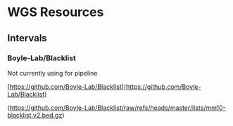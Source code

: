 # WGS Resources

## Intervals

### Boyle-Lab/Blacklist

Not currently using for pipeline

[https://github.com/Boyle-Lab/Blacklist](https://github.com/Boyle-Lab/Blacklist)

(https://github.com/Boyle-Lab/Blacklist/raw/refs/heads/master/lists/mm10-blacklist.v2.bed.gz)

